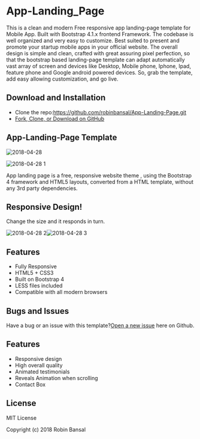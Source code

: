 # App-Landing_Page

This is a clean and modern Free responsive app landing-page template for Mobile App. Built with Bootstrap 4.1.x frontend Framework. The codebase is well organized and very easy to customize. Best suited to present and promote your startup mobile apps in your official website. The overall design is simple and clean, crafted with great assuring pixel perfection, so that the bootstrap based landing-page template can adapt automatically vast array of screen and devices like Desktop, Mobile phone, Iphone, Ipad, feature phone and Google android powered devices. So, grab the template, add easy allowing customization, and go live.


## Download and Installation

- Clone the repo:https://github.com/robinbansal/App-Landing-Page.git
- [Fork, Clone, or Download on GitHub](https://github.com/robinbansal/App-Landing-Page)

## App-Landing-Page Template

  ![2018-04-28](https://user-images.githubusercontent.com/26331958/39387011-eb1a5a4a-4a94-11e8-82a5-0de955b9acc2.png)

  ![2018-04-28 1](https://user-images.githubusercontent.com/26331958/39387057-1e61afb6-4a95-11e8-93cf-5861a7ccb65e.png)

App landing page is a free, responsive website theme , using the Bootstrap 4 framework and HTML5 layouts, converted from a HTML template, without any 3rd party dependencies.

## Responsive Design!

Change the size and it responds in turn.

![2018-04-28 2](https://user-images.githubusercontent.com/26331958/39387102-64f039e8-4a95-11e8-9a6b-9ddd96f1301f.png)![2018-04-28 3](https://user-images.githubusercontent.com/26331958/39387120-7f6a8738-4a95-11e8-8d7d-557ae6b90299.png)



## Features
- Fully Responsive
- HTML5 + CSS3
- Built on Bootstrap 4
- LESS files included
- Compatible with all modern browsers

















## Bugs and Issues
 Have a bug or an issue with this template?[Open a new issue](https://github.com/robinbansal/App-Landing-Page/issues/new) here on Github.
 
## Features

 - Responsive design
 - High overall quality
 - Animated testimonials
 - Reveals Animation when scrolling
 - Contact Box
 
 ## License
 
   MIT License

Copyright (c) 2018 Robin Bansal
 
 
 
